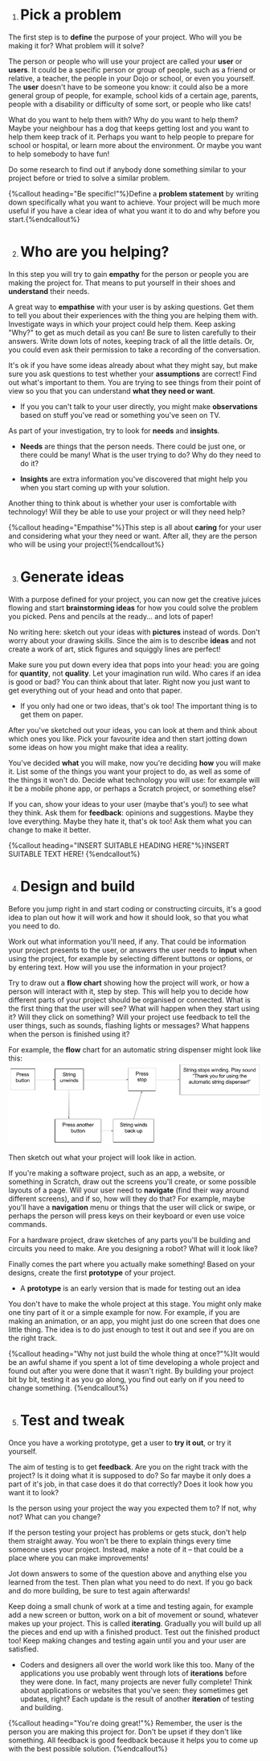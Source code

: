 1. # Pick a problem

 The first step is to **define** the purpose of your project. Who will you be making it for? What problem will it solve? 

 The person or people who will use your project are called your **user** or **users**. It could be a specific person or group of people, such as a friend or relative, a teacher, the people in your Dojo or school, or even you yourself. The **user** doesn't have to be someone you know: it could also be a more general group of people, for example, school kids of a certain age, parents, people with a disability or difficulty of some sort, or people who like cats!

 What do you want to help them with? Why do you want to help them? Maybe your neighbour has a dog that keeps getting lost and you want to help them keep track of it. Perhaps you want to help people to prepare for school or hospital, or learn more about the environment. Or maybe you want to help somebody to have fun!

 Do some research to find out if anybody done something similar to your project before or tried to solve a similar problem. 
 
 {%callout heading="Be specific!"%}Define a <b>problem statement</b> by writing down specifically what you want to achieve. Your project will be much more useful if you have a clear idea of what you want it to do and why before you start.{%endcallout%}


2. # Who are you helping?

 In this step you will try to gain **empathy** for the person or people you are making the project for. That means to put yourself in their shoes and **understand** their needs. 

 A great way to **empathise** with your user is by asking questions. Get them to tell you about their experiences with the thing you are helping them with. Investigate ways in which your project could help them. Keep asking "Why?" to get as much detail as you can! Be sure to listen carefully to their answers. Write down lots of notes, keeping track of all the little details. Or, you could even ask their permission to take a recording of the conversation.

 It's ok if you have some ideas already about what they might say, but make sure you ask questions to test whether your **assumptions** are correct! Find out what's important to them. You are trying to see things from their point of view so you that you can understand **what they need or want**.

  * If you you can't talk to your user directly, you might make **observations** based on stuff you've read or something you've seen on TV.

 As part of your investigation, try to look for **needs** and **insights**.
 
 * **Needs** are things that the person needs. There could be just one, or there could be many! What is the user trying to do? Why do they need to do it?
 
 * **Insights** are extra information you've discovered that might help you when you start coming up with your solution.

 Another thing to think about is whether your user is comfortable with technology! Will they be able to use your project or will they need help?
 
 {%callout heading="Empathise"%}This step is all about <b>caring</b> for your user and considering what your they need or want. After all, they are the person who will be using your project!{%endcallout%}
 

3. # Generate ideas
 With a purpose defined for your project, you can now get the creative juices flowing and start **brainstorming ideas** for how you could solve the problem you picked. Pens and pencils at the ready... and lots of paper! 
 
 No writing here: sketch out your ideas with **pictures** instead of words. Don't worry about your drawing skills. Since the aim is to describe **ideas** and not create a work of art, stick figures and squiggly lines are perfect!
 
 Make sure you put down every idea that pops into your head: you are going for **quantity**, not **quality**. Let your imagination run wild. Who cares if an idea is good or bad? You can think about that later. Right now you just want to get everything out of your head and onto that paper.  
  * If you only had one or two ideas, that's ok too! The important thing is to get them on paper.

 After you've sketched out your ideas, you can look at them and think about which ones you like. Pick your favourite idea and then start jotting down some ideas on how you might make that idea a reality.

 You've decided **what** you will make, now you're deciding **how** you will make it. List some of the things you want your project to do, as well as some of the things it won't do. Decide what technology you will use: for example will it be a mobile phone app, or perhaps a Scratch project, or something else?
 
 If you can, show your ideas to your user \(maybe that's you!\) to see what they think. Ask them for **feedback**: opinions and suggestions. Maybe they love everything. Maybe they hate it, that's ok too! Ask them what you can change to make it better.
 
 {%callout heading="INSERT SUITABLE HEADING HERE"%}INSERT SUITABLE TEXT HERE! {%endcallout%}

4. # Design and build
 Before you jump right in and start coding or constructing circuits, it's a good idea to plan out how it will work and how it should look, so that you what you need to do. 

 Work out what information you'll need, if any. That could be information your project presents to the user, or answers the user needs to **input** when using the project, for example by selecting different buttons or options, or by entering text. How will you use the information in your project?

 Try to draw out a **flow chart** showing how the project will work, or how a person will interact with it, step by step. This will help you to decide how different parts of your project should be organised or connected. What is the first thing that the user will see? What will happen when they start using it? Will they click on something? Will your project use feedback to tell the user things, such as sounds, flashing lights or messages? What happens when the person is finished using it?

 For example, the **flow** chart for an automatic string dispenser might look like this: ![](assets/FlowChartExample.png)

 Then sketch out what your project will look like in action. 
 
 If you're making a software project, such as an app, a website, or something in Scratch, draw out the screens you'll create, or some possible layouts of a page. Will your user need to **navigate** \(find their way around different screens\), and if so, how will they do that? For example, maybe you'll have a **navigation** menu or things that the user will click or swipe, or perhaps the person will press keys on their keyboard or even use voice commands.
 
 For a hardware project, draw sketches of any parts you'll be building and circuits you need to make. Are you designing a robot? What will it look like? 
 
 Finally comes the part where you actually make something! Based on your designs, create the first **prototype** of your project.
  * A **prototype** is an early version that is made for testing out an idea
 
 You don't have to make the whole project at this stage. You might only make one tiny part of it or a simple example for now. For example, if you are making an animation, or an app, you might just do one screen that does one little thing. The idea is to do just enough to test it out and see if you are on the right track.

 {%callout heading="Why not just build the whole thing at once?"%}It would be an awful shame if you spent a lot of time developing a whole project and found out after you were done that it wasn't right. By building your project bit by bit, testing it as you go along, you find out early on if you need to change something. {%endcallout%}

5. # Test and tweak
 Once you have a working prototype, get a user to **try it out**, or try it yourself. 
 
 The aim of testing is to get **feedback**. Are you on the right track with the project? Is it doing what it is supposed to do? So far maybe it only does a part of it's job, in that case does it do that correctly? Does it look how you want it to look? 
 
 Is the person using your project the way you expected them to? If not, why not? What can you change?
 
 If the person testing your project has problems or gets stuck, don't help them straight away. You won't be there to explain things every time someone uses your project. Instead, make a note of it – that could be a place where you can make improvements!

 Jot down answers to some of the question above and anything else you learned from the test. Then plan what you need to do next. If you go back and do more building, be sure to test again afterwards!

 Keep doing a small chunk of work at a time and testing again, for example add a new screen or button, work on a bit of movement or sound, whatever makes up your project. This is called **iterating**. Gradually you will build up all the pieces and end up with a finished product. Test out the finished product too! Keep making changes and testing again until you and your user are satisfied. 
 * Coders and designers all over the world work like this too. Many of the applications you use probably went through lots of **iterations** before they were done. In fact, many projects are never fully complete! Think about applications or websites that you've seen: they sometimes get updates, right? Each update is the result of another **iteration** of testing and building.

 {%callout heading="You're doing great!"%} Remember, the user is the person you are making this project for. Don't be upset if they don't like something. All feedback is good feedback because it helps you to come up with the best possible solution. {%endcallout%}



 